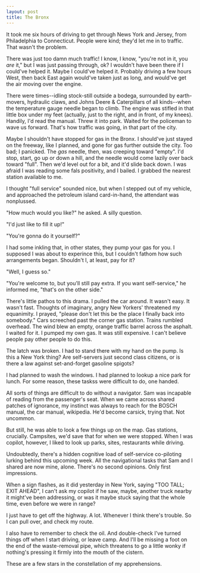 ```yaml
---
layout: post
title: The Bronx
---
```


It took me six hours of driving to get through News York and Jersey, from Philadelphia to Connecticut. People were kind; they'd let me in to traffic. That wasn't the problem.

There was just too damn much traffic! I know, I know, "you're not in it, you *are* it," but I was just passing through, ok? I wouldn't have been there if I could've helped it. Maybe I could've helped it. Probably driving a few hours West, then back East again would've taken just as long, and would've get the air moving over the engine.

There were times--idling stock-still outside a bodega, surrounded by earth-movers, hydraulic claws, and Johns Deere & Caterpillars of all kinds--when the temperature gauge needle began to climb. The engine was stifled in that little box under my feet (actually, just to the right, and in front, of my knees). Handily, I'd read the manual. Threw it into park. Waited for the policeman to wave us forward. That's how traffic was going, in that part of the city.

Maybe I shouldn't have stopped for gas in the Bronx. I should've just stayed on the freeway, like I planned, and gone for gas further outside the city. Too bad; I panicked. The *gas* needle, then, was creeping toward "empty". I'd stop, start, go up or down a hill, and the needle would come lazily over back toward "full". Then we'd level out for a bit, and it'd slide back down. I was afraid I was reading some fals positivity, and I bailed. I grabbed the nearest station available to me.

I thought "full service" sounded nice, but when I stepped out of my vehicle, and approached the petroleum island card-in-hand, the attendant was nonplussed.

"How much would you like?" he asked. A silly question.

"I'd just like to fill it up!"

"You're gonna do it yourself?"

I had some inkling that, in other states, they pump your gas for you. I supposed I was about to experince this, but I couldn't fathom how such arrangements began. Shouldn't I, at least, pay for it?

"Well, I guess so."

"You're welcome to, but you'll still pay extra. If you want self-service," he informed me, "that's on the other side."

There's little pathos to this drama. I pulled the car around. It wasn't easy. It wasn't fast. Thoughts of imaginary, angry New Yorkers' threatened my equanimity. I prayed, "please don't let this be the place I finally back into somebody." Cars screeched past the corner gas station. Trains rumbled overhead. The wind blew an empty, orange traffic barrel across the asphalt. I waited for it. I pumped my own gas. It was still expensive. I can't believe people pay other people to do this.

The latch was broken. I had to stand there with my hand on the pump. Is this a New York thing? Are self-servers just second class citizens, or is there a law against set-and-forget gasoline spigots?

I had planned to wash the windows. I had planned to lookup a nice park for lunch. For some reason, these taskss were difficult to do, one handed.

All sorts of things are difficult to do without a navigator. Sam was incapable of reading from the passenger's seat. When we came across shared patches of ignorance, my instinct was always to reach for the BOSCH manual, the car manual, wikipedia. He'd become carsick, trying that. Not uncommon.

But still, he was able to look a few things up on the map. Gas stations, crucially. Campsites, we'd save that for when we were stopped. When I was copilot, however, I liked to look up parks, sites, restaurants while driving.

Undoubtedly, there's a hidden cognitive load of self-service co-piloting lurking behind this upcoming week. All the navigational tasks that Sam and I shared are now mine, alone. There's no second opinions. Only first impressions.

When a sign flashes, as it did yesterday in New York, saying "TOO TALL; EXIT AHEAD", I can't ask my copilot if he saw, maybe, another truck nearby it might've been addressing, or was it maybe stuck saying that the whole time, even before we were in range?

I just have to get off the highway. A lot. Whenever I think there's trouble. So I can pull over, and check my route.

I also have to remember to check the oil. And double-check I've turned things off when I start driving, or leave camp. And I'll be missing a foot on the end of the waste-removal pipe, which threatens to go a little wonky if nothing's pressing it firmly into the mouth of the cistern.

These are a few stars in the constellation of my apprehensions.
